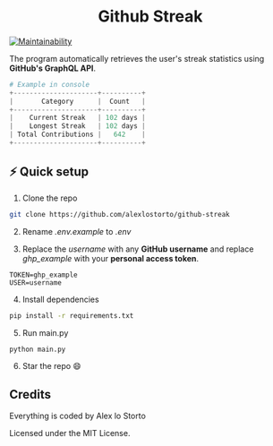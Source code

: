 <h1 align="center">Github Streak</h1>

[![Maintainability](https://img.shields.io/codeclimate/maintainability/alexlostorto/github-streak?style=for-the-badge&message=Code+Climate&labelColor=222222&logo=Code+Climate&logoColor=FFFFFF)](https://codeclimate.com/github/alexlostorto/github-streak/maintainability)

The program automatically retrieves the user's streak statistics using **GitHub's GraphQL API**.

```python
# Example in console
+---------------------+----------+
|       Category      |  Count   |
+---------------------+----------+
|    Current Streak   | 102 days |
|    Longest Streak   | 102 days |
| Total Contributions |   642    |
+---------------------+----------+
```

## ⚡ Quick setup

1. Clone the repo

```bash
git clone https://github.com/alexlostorto/github-streak
```

2. Rename _.env.example_ to _.env_

3. Replace the _username_ with any **GitHub username** and replace _ghp_example_ with your **personal access token**.

```env
TOKEN=ghp_example
USER=username
```

4. Install dependencies

```bash
pip install -r requirements.txt
```

5. Run main.py

```bash
python main.py
```

6. Star the repo 😄

## Credits

Everything is coded by Alex lo Storto

Licensed under the MIT License.
